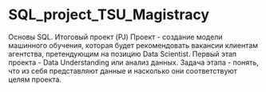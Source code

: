 # SQL_project_TSU_Magistracy
Основы SQL. Итоговый проект (PJ)
Проект - создание модели машинного обучения, которая будет рекомендовать вакансии клиентам агентства, претендующим на позицию Data Scientist.
Первый этап проекта - Data Understanding или анализ данных. 
Задача этапа -  понять, что из себя представляют данные и насколько они соответствуют целям проекта.
